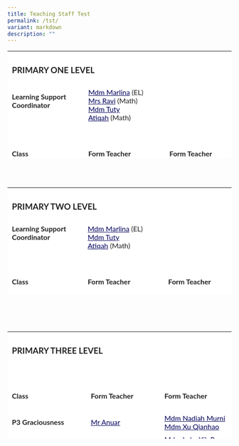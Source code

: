 ```yaml
---
title: Teaching Staff Test
permalink: /tst/
variant: markdown
description: ""
---
```

<table style="box-sizing: inherit; border-collapse: collapse; border-spacing: 0px; max-width: 100%; color: rgb(34, 34, 34); font-family: Lato, sans-serif; font-size: 16px; font-style: normal; font-variant-ligatures: normal; font-variant-caps: normal; font-weight: 400; letter-spacing: normal; orphans: 2; text-align: start; text-transform: none; white-space: normal; widows: 2; word-spacing: 0px; -webkit-text-stroke-width: 0px; text-decoration-thickness: initial; text-decoration-style: initial; text-decoration-color: initial; height: 241px; width: 867.995px; background-color: rgb(255, 255, 255);" cellpadding="0" cellspacing="0" width="100%" border="0" class="inner-table"><tbody style="box-sizing: inherit;"><tr style="box-sizing: inherit; background: rgb(255, 255, 255); height: 22px;"><td style="box-sizing: inherit; padding: 5px 10px; height: 22px; background-color: rgb(255, 255, 255); width: 867.995px;" colspan="3" class="xl65"><h3 style="box-sizing: inherit; font-family: Lato, sans-serif;"><strong style="box-sizing: inherit; font-weight: bold;">PRIMARY&nbsp;ONE LEVEL</strong></h3></td></tr><tr style="box-sizing: inherit; background: rgb(230, 230, 230); height: 43px;"><td style="box-sizing: inherit; padding: 5px 10px; height: 43px; background-color: rgb(255, 255, 255); width: 271.693px;"><strong style="box-sizing: inherit; font-weight: bold;">Learning Support Coordinator<br style="box-sizing: inherit;"><br style="box-sizing: inherit;"></strong></td><td style="box-sizing: inherit; padding: 5px 10px; height: 43px; background-color: rgb(255, 255, 255); width: 316.289px;"><a style="box-sizing: inherit; background-color: transparent; transition: all 0.25s ease-in-out 0s; text-decoration: underline; color: rgb(1, 0, 91);" href="mailto:marlina_mohamed_noor@moe.edu.sg">Mdm Marlina</a>&nbsp;(EL)<br style="box-sizing: inherit;"><a style="box-sizing: inherit; background-color: transparent; transition: all 0.25s ease-in-out 0s; text-decoration: underline; color: rgb(1, 0, 91);" href="mailto:rajeswarie_sundram@moe.edu.sg">Mrs Ravi</a>&nbsp;(Math)<br style="box-sizing: inherit;"><a style="box-sizing: inherit; background-color: transparent; transition: all 0.25s ease-in-out 0s; text-decoration: underline; color: rgb(1, 0, 91);" href="mailto:tuty_atiqah_mohamed@moe.edu.sg">Mdm Tuty Atiqah</a>&nbsp;(Math)</td><td style="box-sizing: inherit; padding: 5px 10px; height: 43px; background-color: rgb(255, 255, 255); width: 280.013px;"><strong style="box-sizing: inherit; font-weight: bold;">&nbsp;</strong></td></tr><tr style="box-sizing: inherit; background: rgb(255, 255, 255); height: 22px;"><td style="box-sizing: inherit; padding: 5px 10px; height: 22px; background-color: rgb(255, 255, 255); width: 271.693px;"><strong style="box-sizing: inherit; font-weight: bold;">&nbsp;</strong></td><td style="box-sizing: inherit; padding: 5px 10px; height: 22px; background-color: rgb(255, 255, 255); width: 316.289px;"><strong style="box-sizing: inherit; font-weight: bold;">&nbsp;</strong></td><td style="box-sizing: inherit; padding: 5px 10px; height: 22px; background-color: rgb(255, 255, 255); width: 280.013px;"><strong style="box-sizing: inherit; font-weight: bold;">&nbsp;</strong></td></tr><tr style="box-sizing: inherit; background: rgb(230, 230, 230); height: 22px;" class="middle"><td style="box-sizing: inherit; padding: 5px 10px; height: 22px; background-color: rgb(255, 255, 255); width: 271.693px;"><h4 style="box-sizing: inherit; font-family: Lato, sans-serif;"><strong style="box-sizing: inherit; font-weight: bold;">Class</strong></h4></td><td style="box-sizing: inherit; padding: 5px 10px; height: 22px; background-color: rgb(255, 255, 255); width: 316.289px;"><h4 style="box-sizing: inherit; font-family: Lato, sans-serif;"><strong style="box-sizing: inherit; font-weight: bold;">Form Teacher</strong></h4></td><td style="box-sizing: inherit; padding: 5px 10px; height: 22px; background-color: rgb(255, 255, 255); width: 280.013px;"><h4 style="box-sizing: inherit; font-family: Lato, sans-serif;"><strong style="box-sizing: inherit; font-weight: bold;">Form Teacher</strong></h4></td></tr><tr style="box-sizing: inherit; background: rgb(255, 255, 255); height: 22px;"><td style="box-sizing: inherit; padding: 5px 10px; height: 22px; background-color: rgb(255, 255, 255); width: 271.693px;"><strong style="box-sizing: inherit; font-weight: bold;">P1 Graciousness</strong></td><td style="box-sizing: inherit; padding: 5px 10px; height: 22px; background-color: rgb(255, 255, 255); width: 316.289px;"><a style="box-sizing: inherit; background-color: transparent; transition: all 0.25s ease-in-out 0s; text-decoration: underline; color: rgb(1, 0, 91);" href="mailto:rajeswarie_sundram@moe.edu.sg">Mrs Ravi</a></td><td style="box-sizing: inherit; padding: 5px 10px; height: 22px; background-color: rgb(255, 255, 255); width: 280.013px;"><a style="box-sizing: inherit; background-color: transparent; transition: all 0.25s ease-in-out 0s; text-decoration: underline; color: rgb(1, 0, 91);" href="mailto:tan_xin_hui_shelwyn@moe.edu.sg">Ms Shelwyn Tan</a></td></tr>
	<tr style="box-sizing: inherit; background: rgb(255, 255, 255); height: 22px;"><td style="box-sizing: inherit; padding: 5px 10px; height: 22px; background-color: rgb(255, 255, 255); width: 271.693px;"><strong style="box-sizing: inherit; font-weight: bold;">P1 Respect</strong></td><td style="box-sizing: inherit; padding: 5px 10px; height: 22px; background-color: rgb(255, 255, 255); width: 316.289px;"><a style="box-sizing: inherit; background-color: transparent; transition: all 0.25s ease-in-out 0s; text-decoration: underline; color: rgb(1, 0, 91);" href="mailto:marlina_mohamed_noor@moe.edu.sg">Mdm Marlina</a></td><td style="box-sizing: inherit; padding: 5px 10px; height: 22px; background-color: rgb(255, 255, 255); width: 280.013px;"><a style="box-sizing: inherit; background-color: transparent; transition: all 0.25s ease-in-out 0s; text-decoration: underline; color: rgb(1, 0, 91);" href="mailto:tan_meng_kee@moe.edu.sg">Mdm Tan Meng Kee</a></td></tr>
		<tr style="box-sizing: inherit; background: rgb(255, 255, 255); height: 22px;"><td style="box-sizing: inherit; padding: 5px 10px; height: 22px; background-color: rgb(255, 255, 255); width: 271.693px;"><strong style="box-sizing: inherit; font-weight: bold;">P1 Responsibility</strong></td><td style="box-sizing: inherit; padding: 5px 10px; height: 22px; background-color: rgb(255, 255, 255); width: 316.289px;"><a style="box-sizing: inherit; background-color: transparent; transition: all 0.25s ease-in-out 0s; text-decoration: underline; color: rgb(1, 0, 91);" href="mailto:norashikin_mohd_ali@moe.edu.sg">Mdm Norashikin</a></td><td style="box-sizing: inherit; padding: 5px 10px; height: 22px; background-color: rgb(255, 255, 255); width: 280.013px;"><a style="box-sizing: inherit; background-color: transparent; transition: all 0.25s ease-in-out 0s; text-decoration: underline; color: rgb(1, 0, 91);" href="mailto:wong_thin_wing_ignatia@moe.edu.sg">Mrs Ignatia Leng</a><br style="box-sizing: inherit;"><a style="box-sizing: inherit; background-color: transparent; transition: all 0.25s ease-in-out 0s; text-decoration: underline; color: rgb(1, 0, 91);" href="mailto:chang_jiahui@moe.edu.sg">Mdm Chang Jiahui</a></td></tr>
		<tr style="box-sizing: inherit; background: rgb(255, 255, 255); height: 22px;"><td style="box-sizing: inherit; padding: 5px 10px; height: 22px; background-color: rgb(255, 255, 255); width: 271.693px;"><strong style="box-sizing: inherit; font-weight: bold;">P1 Resillience</strong></td><td style="box-sizing: inherit; padding: 5px 10px; height: 22px; background-color: rgb(255, 255, 255); width: 316.289px;"><a style="box-sizing: inherit; background-color: transparent; transition: all 0.25s ease-in-out 0s; text-decoration: underline; color: rgb(1, 0, 91);" href="mailto:leelakanti_ramalingam@moe.edu.sg">Mdm Leelakanti</a></td><td style="box-sizing: inherit; padding: 5px 10px; height: 22px; background-color: rgb(255, 255, 255); width: 280.013px;"><a style="box-sizing: inherit; background-color: transparent; transition: all 0.25s ease-in-out 0s; text-decoration: underline; color: rgb(1, 0, 91);" href="mailto:shamana_khatu_kassim_khan@moe.edu.sg">Mdm Shamana</a></td></tr>
		<tr style="box-sizing: inherit; background: rgb(255, 255, 255); height: 22px;"><td style="box-sizing: inherit; padding: 5px 10px; height: 22px; background-color: rgb(255, 255, 255); width: 271.693px;"><strong style="box-sizing: inherit; font-weight: bold;">P1 Integrity</strong></td><td style="box-sizing: inherit; padding: 5px 10px; height: 22px; background-color: rgb(255, 255, 255); width: 316.289px;"><a style="box-sizing: inherit; background-color: transparent; transition: all 0.25s ease-in-out 0s; text-decoration: underline; color: rgb(1, 0, 91);" href="mailto:wong_nga_lin@moe.edu.sg">Mdm Wong Nga Lin</a></td><td style="box-sizing: inherit; padding: 5px 10px; height: 22px; background-color: rgb(255, 255, 255); width: 280.013px;"><a style="box-sizing: inherit; background-color: transparent; transition: all 0.25s ease-in-out 0s; text-decoration: underline; color: rgb(1, 0, 91);" href="mailto:chew_lye_hock_roonie@moe.edu.sg">Mr Roonie Chew</a><br style="box-sizing: inherit;"><a style="box-sizing: inherit; background-color: transparent; transition: all 0.25s ease-in-out 0s; text-decoration: underline; color: rgb(1, 0, 91);" href="mailto:choo_min_elizabeth@moe.edu.sg">Ms Elizabeth Min Choo</a></td></tr>
	<tr style="box-sizing: inherit; background: rgb(255, 255, 255); height: 22px;"><td style="box-sizing: inherit; padding: 5px 10px; height: 22px; background-color: rgb(255, 255, 255); width: 271.693px;"><strong style="box-sizing: inherit; font-weight: bold;">P1 Teamwork</strong></td><td style="box-sizing: inherit; padding: 5px 10px; height: 22px; background-color: rgb(255, 255, 255); width: 316.289px;"><a style="box-sizing: inherit; background-color: transparent; transition: all 0.25s ease-in-out 0s; text-decoration: underline; color: rgb(1, 0, 91);" href="mailto:zulaiha_ismail@moe.edu.sg">Mdm Zulaiha</a></td><td style="box-sizing: inherit; padding: 5px 10px; height: 22px; background-color: rgb(255, 255, 255); width: 280.013px;"><a style="box-sizing: inherit; background-color: transparent; transition: all 0.25s ease-in-out 0s; text-decoration: underline; color: rgb(1, 0, 91);" href="mailto:cai_hanfeng@moe.edu.sg">Mr Cai Hanfeng</a></td></tr>
	</tbody></table><br><br>
	<table style="box-sizing: inherit; border-collapse: collapse; border-spacing: 0px; max-width: 100%; color: rgb(34, 34, 34); font-family: Lato, sans-serif; font-size: 16px; font-style: normal; font-variant-ligatures: normal; font-variant-caps: normal; font-weight: 400; letter-spacing: normal; orphans: 2; text-align: start; text-transform: none; white-space: normal; widows: 2; word-spacing: 0px; -webkit-text-stroke-width: 0px; text-decoration-thickness: initial; text-decoration-style: initial; text-decoration-color: initial; height: 241px; width: 867.995px; background-color: rgb(255, 255, 255);" cellpadding="0" cellspacing="0" width="100%" border="0" class="inner-table"><tbody style="box-sizing: inherit;"><tr style="box-sizing: inherit; background: rgb(255, 255, 255); height: 22px;"><td style="box-sizing: inherit; padding: 5px 10px; height: 22px; background-color: rgb(255, 255, 255); width: 867.995px;" colspan="3" class="xl65"><h3 style="box-sizing: inherit; font-family: Lato, sans-serif;"><strong style="box-sizing: inherit; font-weight: bold;">PRIMARY&nbsp;TWO LEVEL</strong></h3></td></tr><tr style="box-sizing: inherit; background: rgb(230, 230, 230); height: 43px;"><td style="box-sizing: inherit; padding: 5px 10px; height: 43px; background-color: rgb(255, 255, 255); width: 271.693px;"><strong style="box-sizing: inherit; font-weight: bold;">Learning Support Coordinator<br style="box-sizing: inherit;"><br style="box-sizing: inherit;"></strong></td><td style="box-sizing: inherit; padding: 5px 10px; height: 43px; background-color: rgb(255, 255, 255); width: 316.289px;"><a style="box-sizing: inherit; background-color: transparent; transition: all 0.25s ease-in-out 0s; text-decoration: underline; color: rgb(1, 0, 91);" href="mailto:marlina_mohamed_noor@moe.edu.sg">Mdm Marlina</a>&nbsp;(EL)<br style="box-sizing: inherit;"><a style="box-sizing: inherit; background-color: transparent; transition: all 0.25s ease-in-out 0s; text-decoration: underline; color: rgb(1, 0, 91);" href="mailto:tuty_atiqah_mohamed@moe.edu.sg">Mdm Tuty Atiqah</a>&nbsp;(Math)</td><td style="box-sizing: inherit; padding: 5px 10px; height: 43px; background-color: rgb(255, 255, 255); width: 280.013px;"><strong style="box-sizing: inherit; font-weight: bold;">&nbsp;</strong></td></tr><tr style="box-sizing: inherit; background: rgb(255, 255, 255); height: 22px;"><td style="box-sizing: inherit; padding: 5px 10px; height: 22px; background-color: rgb(255, 255, 255); width: 271.693px;"><strong style="box-sizing: inherit; font-weight: bold;">&nbsp;</strong></td><td style="box-sizing: inherit; padding: 5px 10px; height: 22px; background-color: rgb(255, 255, 255); width: 316.289px;"><strong style="box-sizing: inherit; font-weight: bold;">&nbsp;</strong></td><td style="box-sizing: inherit; padding: 5px 10px; height: 22px; background-color: rgb(255, 255, 255); width: 280.013px;"><strong style="box-sizing: inherit; font-weight: bold;">&nbsp;</strong></td></tr><tr style="box-sizing: inherit; background: rgb(230, 230, 230); height: 22px;" class="middle"><td style="box-sizing: inherit; padding: 5px 10px; height: 22px; background-color: rgb(255, 255, 255); width: 271.693px;"><h4 style="box-sizing: inherit; font-family: Lato, sans-serif;"><strong style="box-sizing: inherit; font-weight: bold;">Class</strong></h4></td><td style="box-sizing: inherit; padding: 5px 10px; height: 22px; background-color: rgb(255, 255, 255); width: 316.289px;"><h4 style="box-sizing: inherit; font-family: Lato, sans-serif;"><strong style="box-sizing: inherit; font-weight: bold;">Form Teacher</strong></h4></td><td style="box-sizing: inherit; padding: 5px 10px; height: 22px; background-color: rgb(255, 255, 255); width: 280.013px;"><h4 style="box-sizing: inherit; font-family: Lato, sans-serif;"><strong style="box-sizing: inherit; font-weight: bold;">Form Teacher</strong></h4></td></tr><tr style="box-sizing: inherit; background: rgb(255, 255, 255); height: 22px;"><td style="box-sizing: inherit; padding: 5px 10px; height: 22px; background-color: rgb(255, 255, 255); width: 271.693px;"><strong style="box-sizing: inherit; font-weight: bold;">P2 Graciousness</strong></td><td style="box-sizing: inherit; padding: 5px 10px; height: 22px; background-color: rgb(255, 255, 255); width: 316.289px;"><a style="box-sizing: inherit; background-color: transparent; transition: all 0.25s ease-in-out 0s; text-decoration: underline; color: rgb(1, 0, 91);" href="mailto:hui_ling_a@moe.edu.sg">Ms Lim Hui Ling</a></td><td style="box-sizing: inherit; padding: 5px 10px; height: 22px; background-color: rgb(255, 255, 255); width: 280.013px;"><a style="box-sizing: inherit; background-color: transparent; transition: all 0.25s ease-in-out 0s; text-decoration: underline; color: rgb(1, 0, 91);" href="mailto:hua_siew_hoon@moe.edu.sg">Mrs Sally Chew</a><br style="box-sizing: inherit;"><a style="box-sizing: inherit; background-color: transparent; transition: all 0.25s ease-in-out 0s; text-decoration: underline; color: rgb(1, 0, 91);" href="mailto:low_kok_chiah@moe.edu.sg">Mr Low Hao Rong</a></td></tr>
		<tr style="box-sizing: inherit; background: rgb(255, 255, 255); height: 22px;"><td style="box-sizing: inherit; padding: 5px 10px; height: 22px; background-color: rgb(255, 255, 255); width: 271.693px;"><strong style="box-sizing: inherit; font-weight: bold;">P2 Respect</strong></td><td style="box-sizing: inherit; padding: 5px 10px; height: 22px; background-color: rgb(255, 255, 255); width: 316.289px;"><a style="box-sizing: inherit; background-color: transparent; transition: all 0.25s ease-in-out 0s; text-decoration: underline; color: rgb(1, 0, 91);" href="mailto:ngo_xiu_fen@moe.edu.sg">Mrs Esther Cheng-Ngo Xiu Fen</a></td><td style="box-sizing: inherit; padding: 5px 10px; height: 22px; background-color: rgb(255, 255, 255); width: 280.013px;"><a style="box-sizing: inherit; background-color: transparent; transition: all 0.25s ease-in-out 0s; text-decoration: underline; color: rgb(1, 0, 91);" href="mailto:wahidah_abdul_wahid@moe.edu.sg">Mdm Wahidah</a></td></tr>
			<tr style="box-sizing: inherit; background: rgb(255, 255, 255); height: 22px;"><td style="box-sizing: inherit; padding: 5px 10px; height: 22px; background-color: rgb(255, 255, 255); width: 271.693px;"><strong style="box-sizing: inherit; font-weight: bold;">P2 Responsibility</strong></td><td style="box-sizing: inherit; padding: 5px 10px; height: 22px; background-color: rgb(255, 255, 255); width: 316.289px;"><a style="box-sizing: inherit; background-color: transparent; transition: all 0.25s ease-in-out 0s; text-decoration: underline; color: rgb(1, 0, 91);" href="mailto:eymani_helmi@moe.edu.sg">Mdm Eymani</a></td><td style="box-sizing: inherit; padding: 5px 10px; height: 22px; background-color: rgb(255, 255, 255); width: 280.013px;"><a style="box-sizing: inherit; background-color: transparent; transition: all 0.25s ease-in-out 0s; text-decoration: underline; color: rgb(1, 0, 91);" href="mailto:gao_qijie@moe.edu.sg">Mdm Gao Qijie</a><br style="box-sizing: inherit;"><a style="box-sizing: inherit; background-color: transparent; transition: all 0.25s ease-in-out 0s; text-decoration: underline; color: rgb(1, 0, 91);" href="mailto:nursuriati_johari@moe.edu.sg">Mdm Nursuriati</a></td></tr>
				<tr style="box-sizing: inherit; background: rgb(255, 255, 255); height: 22px;"><td style="box-sizing: inherit; padding: 5px 10px; height: 22px; background-color: rgb(255, 255, 255); width: 271.693px;"><strong style="box-sizing: inherit; font-weight: bold;">P2 Resillience</strong></td><td style="box-sizing: inherit; padding: 5px 10px; height: 22px; background-color: rgb(255, 255, 255); width: 316.289px;"><a style="box-sizing: inherit; background-color: transparent; transition: all 0.25s ease-in-out 0s; text-decoration: underline; color: rgb(1, 0, 91);" href="mailto:hu_hui_ru@moe.edu.sg">Ms Hu Hui Ru</a></td><td style="box-sizing: inherit; padding: 5px 10px; height: 22px; background-color: rgb(255, 255, 255); width: 280.013px;"><a style="box-sizing: inherit; background-color: transparent; transition: all 0.25s ease-in-out 0s; text-decoration: underline; color: rgb(1, 0, 91);" href="mailto:goh_si_wei_1@moe.edu.sg">Mr Goh Si Wei</a></td></tr>
					<tr style="box-sizing: inherit; background: rgb(255, 255, 255); height: 22px;"><td style="box-sizing: inherit; padding: 5px 10px; height: 22px; background-color: rgb(255, 255, 255); width: 271.693px;"><strong style="box-sizing: inherit; font-weight: bold;">P2 Integrity</strong></td><td style="box-sizing: inherit; padding: 5px 10px; height: 22px; background-color: rgb(255, 255, 255); width: 316.289px;"><a style="box-sizing: inherit; background-color: transparent; transition: all 0.25s ease-in-out 0s; text-decoration: underline; color: rgb(1, 0, 91);" href="mailto:tuty_atiqah_mohamed@moe.edu.sg">Mdm Tuty Atiqah</a></td><td style="box-sizing: inherit; padding: 5px 10px; height: 22px; background-color: rgb(255, 255, 255); width: 280.013px;"><a style="box-sizing: inherit; background-color: transparent; transition: all 0.25s ease-in-out 0s; text-decoration: underline; color: rgb(1, 0, 91);" href="mailto:mu_zhiming@moe.edu.sg">Mr Mu Zhiming</a><br style="box-sizing: inherit;"><a style="box-sizing: inherit; background-color: transparent; transition: all 0.25s ease-in-out 0s; text-decoration: underline; color: rgb(1, 0, 91);" href="mailto:niazmeen_bibi_akram_khan@moe.edu.sg">Mdm Niazmeen</a></td></tr>
						<tr style="box-sizing: inherit; background: rgb(255, 255, 255); height: 22px;"><td style="box-sizing: inherit; padding: 5px 10px; height: 22px; background-color: rgb(255, 255, 255); width: 271.693px;"><strong style="box-sizing: inherit; font-weight: bold;">P2 Teamwork</strong></td><td style="box-sizing: inherit; padding: 5px 10px; height: 22px; background-color: rgb(255, 255, 255); width: 316.289px;"><a style="box-sizing: inherit; background-color: transparent; transition: all 0.25s ease-in-out 0s; text-decoration: underline; color: rgb(1, 0, 91);" href="mailto:wong_min_shia@moe.edu.sg">Ms Wong Min Shia</a></td><td style="box-sizing: inherit; padding: 5px 10px; height: 22px; background-color: rgb(255, 255, 255); width: 280.013px;"><a style="box-sizing: inherit; background-color: transparent; transition: all 0.25s ease-in-out 0s; text-decoration: underline; color: rgb(1, 0, 91);" href="mailto:xu_jingwei@moe.edu.sg">Mdm Xu Jingwei</a><br style="box-sizing: inherit;"><a style="box-sizing: inherit; background-color: transparent; transition: all 0.25s ease-in-out 0s; text-decoration: underline; color: rgb(1, 0, 91);" href="mailto:peh_pei_ying@moe.edu.sg">Ms Peh Pei Ying</a></td></tr>
		</tbody></table>
<br><br><br>
	<table style="box-sizing: inherit; border-collapse: collapse; border-spacing: 0px; max-width: 100%; color: rgb(34, 34, 34); font-family: Lato, sans-serif; font-size: 16px; font-style: normal; font-variant-ligatures: normal; font-variant-caps: normal; font-weight: 400; letter-spacing: normal; orphans: 2; text-align: start; text-transform: none; white-space: normal; widows: 2; word-spacing: 0px; -webkit-text-stroke-width: 0px; text-decoration-thickness: initial; text-decoration-style: initial; text-decoration-color: initial; height: 241px; width: 867.995px; background-color: rgb(255, 255, 255);" cellpadding="0" cellspacing="0" width="100%" border="0" class="inner-table"><tbody style="box-sizing: inherit;"><tr style="box-sizing: inherit; background: rgb(255, 255, 255); height: 22px;"><td style="box-sizing: inherit; padding: 5px 10px; height: 22px; background-color: rgb(255, 255, 255); width: 867.995px;" colspan="3" class="xl65"><h3 style="box-sizing: inherit; font-family: Lato, sans-serif;"><strong style="box-sizing: inherit; font-weight: bold;">PRIMARY&nbsp;THREE LEVEL</strong></h3></td></tr><tr><td style="box-sizing: inherit; padding: 5px 10px; height: 22px; background-color: rgb(255, 255, 255); width: 271.693px;"><strong style="box-sizing: inherit; font-weight: bold;">&nbsp;</strong></td><td style="box-sizing: inherit; padding: 5px 10px; height: 22px; background-color: rgb(255, 255, 255); width: 316.289px;"><strong style="box-sizing: inherit; font-weight: bold;">&nbsp;</strong></td><td style="box-sizing: inherit; padding: 5px 10px; height: 22px; background-color: rgb(255, 255, 255); width: 280.013px;"><strong style="box-sizing: inherit; font-weight: bold;">&nbsp;</strong></td></tr><tr style="box-sizing: inherit; background: rgb(230, 230, 230); height: 22px;" class="middle"><td style="box-sizing: inherit; padding: 5px 10px; height: 22px; background-color: rgb(255, 255, 255); width: 271.693px;"><h4 style="box-sizing: inherit; font-family: Lato, sans-serif;"><strong style="box-sizing: inherit; font-weight: bold;">Class</strong></h4></td><td style="box-sizing: inherit; padding: 5px 10px; height: 22px; background-color: rgb(255, 255, 255); width: 316.289px;"><h4 style="box-sizing: inherit; font-family: Lato, sans-serif;"><strong style="box-sizing: inherit; font-weight: bold;">Form Teacher</strong></h4></td><td style="box-sizing: inherit; padding: 5px 10px; height: 22px; background-color: rgb(255, 255, 255); width: 280.013px;"><h4 style="box-sizing: inherit; font-family: Lato, sans-serif;"><strong style="box-sizing: inherit; font-weight: bold;">Form Teacher</strong></h4></td></tr><tr style="box-sizing: inherit; background: rgb(255, 255, 255); height: 22px;"><td style="box-sizing: inherit; padding: 5px 10px; height: 22px; background-color: rgb(255, 255, 255); width: 271.693px;"><strong style="box-sizing: inherit; font-weight: bold;">P3 Graciousness</strong></td><td style="box-sizing: inherit; padding: 5px 10px; height: 22px; background-color: rgb(255, 255, 255); width: 316.289px;"><a style="box-sizing: inherit; background-color: transparent; transition: all 0.25s ease-in-out 0s; text-decoration: underline; color: rgb(1, 0, 91);" href="mailto:mohamed_anuar_mohamed_sahri@moe.edu.sg">Mr Anuar</a></td><td style="box-sizing: inherit; padding: 5px 10px; height: 22px; background-color: rgb(255, 255, 255); width: 280.013px;"><a style="box-sizing: inherit; background-color: transparent; transition: all 0.25s ease-in-out 0s; text-decoration: underline; color: rgb(1, 0, 91);" href="mailto:nadiah_murni_ab_malek@moe.edu.sg">Mdm Nadiah Murni</a><br style="box-sizing: inherit;"><a style="box-sizing: inherit; background-color: transparent; transition: all 0.25s ease-in-out 0s; text-decoration: underline; color: rgb(1, 0, 91);" href="mailto:xu_qianhao@moe.edu.sg">Mdm Xu Qianhao</a></td></tr>
		<tr style="box-sizing: inherit; background: rgb(255, 255, 255); height: 22px;"><td style="box-sizing: inherit; padding: 5px 10px; height: 22px; background-color: rgb(255, 255, 255); width: 271.693px;"><strong style="box-sizing: inherit; font-weight: bold;">P3 Respect</strong></td><td style="box-sizing: inherit; padding: 5px 10px; height: 22px; background-color: rgb(255, 255, 255); width: 316.289px;"><a style="box-sizing: inherit; background-color: transparent; transition: all 0.25s ease-in-out 0s; text-decoration: underline; color: rgb(1, 0, 91);" href="mailto:roslinda_rasli@moe.edu.sg">Mdm Roslinda</a></td><td style="box-sizing: inherit; padding: 5px 10px; height: 22px; background-color: rgb(255, 255, 255); width: 280.013px;"><a style="box-sizing: inherit; background-color: transparent; transition: all 0.25s ease-in-out 0s; text-decoration: underline; color: rgb(1, 0, 91);" href="mailto:loke_yik_pey@moe.edu.sg">Mdm Loke Yik Pey</a><br style="box-sizing: inherit;"><a style="box-sizing: inherit; background-color: transparent; transition: all 0.25s ease-in-out 0s; text-decoration: underline; color: rgb(1, 0, 91);" href="mailto:chiang_chew_huay@moe.edu.sg">Ms Chiang Doris</a></td></tr>
			<tr style="box-sizing: inherit; background: rgb(255, 255, 255); height: 22px;"><td style="box-sizing: inherit; padding: 5px 10px; height: 22px; background-color: rgb(255, 255, 255); width: 271.693px;"><strong style="box-sizing: inherit; font-weight: bold;">P3 Responsibility</strong></td><td style="box-sizing: inherit; padding: 5px 10px; height: 22px; background-color: rgb(255, 255, 255); width: 316.289px;"><a style="box-sizing: inherit; background-color: transparent; transition: all 0.25s ease-in-out 0s; text-decoration: underline; color: rgb(1, 0, 91);" href="mailto:koh_sze_theng_hazel@moe.edu.sg">Ms Koh Sze Theng Hazel</a></td><td style="box-sizing: inherit; padding: 5px 10px; height: 22px; background-color: rgb(255, 255, 255); width: 280.013px;"><a style="box-sizing: inherit; background-color: transparent; transition: all 0.25s ease-in-out 0s; text-decoration: underline; color: rgb(1, 0, 91);" href="mailto:zhu_xiangjun@moe.edu.sg">Mr Zhu Xiangjun</a></td></tr>
					<tr style="box-sizing: inherit; background: rgb(255, 255, 255); height: 22px;"><td style="box-sizing: inherit; padding: 5px 10px; height: 22px; background-color: rgb(255, 255, 255); width: 271.693px;"><strong style="box-sizing: inherit; font-weight: bold;">P3 Integrity</strong></td><td style="box-sizing: inherit; padding: 5px 10px; height: 22px; background-color: rgb(255, 255, 255); width: 316.289px;"><a style="box-sizing: inherit; background-color: transparent; transition: all 0.25s ease-in-out 0s; text-decoration: underline; color: rgb(1, 0, 91);" href="mailto:">Mdm Tuty Atiqah</a></td><td style="box-sizing: inherit; padding: 5px 10px; height: 22px; background-color: rgb(255, 255, 255); width: 280.013px;"><a style="box-sizing: inherit; background-color: transparent; transition: all 0.25s ease-in-out 0s; text-decoration: underline; color: rgb(1, 0, 91);" href="mailto:mu_zhiming@moe.edu.sg">Mr Mu Zhiming</a><br style="box-sizing: inherit;"><a style="box-sizing: inherit; background-color: transparent; transition: all 0.25s ease-in-out 0s; text-decoration: underline; color: rgb(1, 0, 91);" href="mailto:niazmeen_bibi_akram_khan@moe.edu.sg">Mdm Niazmeen</a></td></tr>
						<tr style="box-sizing: inherit; background: rgb(255, 255, 255); height: 22px;"><td style="box-sizing: inherit; padding: 5px 10px; height: 22px; background-color: rgb(255, 255, 255); width: 271.693px;"><strong style="box-sizing: inherit; font-weight: bold;">P2 Teamwork</strong></td><td style="box-sizing: inherit; padding: 5px 10px; height: 22px; background-color: rgb(255, 255, 255); width: 316.289px;"><a style="box-sizing: inherit; background-color: transparent; transition: all 0.25s ease-in-out 0s; text-decoration: underline; color: rgb(1, 0, 91);" href="mailto:wong_min_shia@moe.edu.sg">Ms Wong Min Shia</a></td><td style="box-sizing: inherit; padding: 5px 10px; height: 22px; background-color: rgb(255, 255, 255); width: 280.013px;"><a style="box-sizing: inherit; background-color: transparent; transition: all 0.25s ease-in-out 0s; text-decoration: underline; color: rgb(1, 0, 91);" href="mailto:xu_jingwei@moe.edu.sg">Mdm Xu Jingwei</a><br style="box-sizing: inherit;"><a style="box-sizing: inherit; background-color: transparent; transition: all 0.25s ease-in-out 0s; text-decoration: underline; color: rgb(1, 0, 91);" href="mailto:peh_pei_ying@moe.edu.sg">Ms Peh Pei Ying</a></td></tr>
		</tbody></table>
<br><br><br>